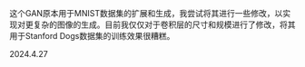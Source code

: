 这个GAN原本用于MNIST数据集的扩展和生成，我尝试将其进行一些修改，以实现对更复杂的图像的生成。目前我仅仅对于卷积层的尺寸和规模进行了修改，将其用于Stanford Dogs数据集的训练效果很糟糕。

2024.4.27 
